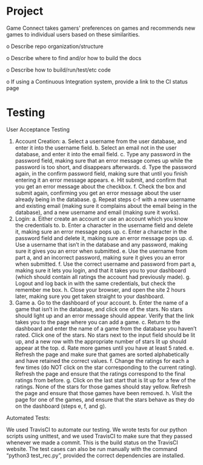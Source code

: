# Project

Game Connect takes gamers' preferences on games and recommends new games to individual users based on these similarities.


o Describe repo organization/structure

o Describe where to find and/or how to build the docs 

o Describe how to build/run/test/etc code


o If using a Continuous Integration system, provide a link to the CI status page

# Testing
User Acceptance Testing
1. Account Creation:
  a. Select a username from the user database, and enter it into the username field.
  b. Select an email not in the user database, and enter it into the email field.
  c. Type any password in the password field, making sure that an error
    message comes up while the password is too short, and disappears
    afterwards.
  d. Type the password again, in the confirm password field, making sure that
    until you finish entering it an error message appears.
  e. Hit submit, and confirm that you get an error message about the
    checkbox.
  f. Check the box and submit again, confirming you get an error message
    about the user already being in the database.
  g. Repeat steps c-f with a new username and existing email (making sure it
    complains about the email being in the database), and a new username
    and email (making sure it works).
  2. Login:
    a. Either create an account or use an account which you know the credentials to.
  b. Enter a character in the username field and delete it, making sure an error message pops up.
  c. Enter a character in the password field and delete it, making sure an error message pops up.
  d. Use a username that isn’t in the database and any password, making sure it gives you an error when submitted.
  e. Use the username from part a, and an incorrect password, making sure it gives you an error when submitted.
  f. Use the correct username and password from part a, making sure it lets you login, and that it takes you to your
    dashboard (which should contain all ratings the account had previously made).
  g. Logout and log back in with the same credentials, but check the remember me box.
  h. Close your browser, and open the site 2 hours later, making sure you get taken straight to your dashboard.
3. Game
  a. Go to the dashboard of your account.
  b. Enter the name of a game that isn’t in the database, and click one of the
    stars. No stars should light up and an error message should appear. Verify
    that the link takes you to the page where you can add a game.
  c. Return to the dashboard and enter the name of a game from the database
    you haven’t rated. Click one of the stars. No stars next to the input field should be lit up, and a new row with the
    appropriate number of stars lit up should appear at the top.
  d. Rate more games until you have at least 5 rated.
  e. Refresh the page and make sure that games are sorted alphabetically and
    have retained the correct values.
  f. Change the ratings for each a few times (do NOT click on the star
    corresponding to the current rating). Refresh the page and ensure that the
    ratings correspond to the final ratings from before.
  g. Click on the last start that is lit up for a few of the ratings. None of the stars
    for those games should stay yellow. Refresh the page and ensure that
    those games have been removed.
  h. Visit the page for one of the games, and ensure that the stars behave as
  they do on the dashboard (steps e, f, and g).


Automated Tests:

We used TravisCI to automate our testing. We wrote tests for our python scripts using unittest, and we used TravisCI to make sure that they passed whenever we made a commit. This is the build status on the TravisCI website. The test cases can also be run manually with the command “python3 test_rec.py”, provided the correct dependencies are installed.
 
